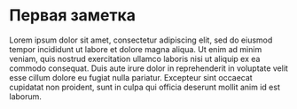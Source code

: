 <!---
{
  "title": "Первая запись",
  "tags": [],
  "children": ["/notes/test1-1.md", "/notes/test1-2.md"]
}
-->

# Первая заметка

Lorem ipsum dolor sit amet, consectetur adipiscing elit, sed do eiusmod tempor incididunt ut labore et dolore magna aliqua. Ut enim ad minim veniam, quis nostrud exercitation ullamco laboris nisi ut aliquip ex ea commodo consequat. Duis aute irure dolor in reprehenderit in voluptate velit esse cillum dolore eu fugiat nulla pariatur. Excepteur sint occaecat cupidatat non proident, sunt in culpa qui officia deserunt mollit anim id est laborum.